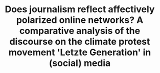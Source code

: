 ---
id: "letztegeneration"
title: "Does journalism reflect affectively polarized online networks? A comparative analysis of the discourse on the climate protest movement 'Letzte Generation' in (social) media"
title_project: "Does journalism reflect affectively polarized online networks? A comparative analysis of the discourse on the climate protest movement 'Letzte Generation' in (social) media"
title_short: "#LetzteGeneration: Cross-mediale Analyse"
period: "Apr 23 – Mar 24 (12 months)" 
round: "2"
lecture2go: "66912"
uhh_url: "https://www.hcl.uni-hamburg.de/ddlitlab/data-literacy-studierendenprojekte/zweite-foerderrunde/letztegeneration.html"
students: "Louisa Pröschel, Alexandra Herdt, Gesche Gertz"
mentor: "Hendrik Meyer"
text: |
    While science emphasizes the need for action in the face of the climate crisis, political efforts to curb climate change are progressing too slowly. As a result, numerous climate protest movements have been founded in recent years – from Fridays for Future to Ende Gelände to Extinction Rebellion. However, one of them has particularly stood out in recent German media coverage. In our research project, we are addressing the discourse surrounding the climate protest group "Die Letzte Generation" ("The Last Generation"), which, particularly in 2022, began to successfully generate (media) attention with its disruptive form of protest. Protest actions by the "Last Generation" include, among other things, gluing activists to streets or throwing food or paint at the glass panes of famous works of art. The climate protest group also engages in other actions, such as boycotting fossil fuel infrastructure, to draw attention to its political demands. These actions often seem to be described as polarized or polarizing in public discourse.

    Despite continuous public and media attention and a controversial public discourse, there are few research projects to date that systematically address the extent to which the debate surrounding the "Last Generation" is polarized. Our project attempts to explore this question from a communication studies perspective. To this end, the German-language Twitter discourse and media coverage of the "Letzte Generation" will be comparatively analyzed to determine the extent to which the structure and content of these discourses are (affectively) polarized.

    It also aims to identify cross-media and cross-platform connections between the Twitter and news debates about the "Last Generation." This project thus aims to address questions of social negotiation and deliberation: Is reporting driven by supposedly polarized online debates? Do journalists succeed in setting their own thematic and content-related priorities? Do supposedly polarizing protest movements generate a kind of "contagious," cross-platform media attention? And does this ultimately lead to a productive discourse about a necessary ecological transformation or merely to an emotionalized, empty, and identity-based debate in journalism and social media? 
  
    ##### Data-driven research approach    

    The project addresses the challenge of polarized discourse in German-language social media and news. To analyze this discourse, we employ a solution approach that combines network analysis with manual and automated content analysis. Our data-driven approach aims to examine the online discourse and understand who is speaking in it and which frames are used (How is "Die Letzte Generation" discussed?). By combining social media and news discourse analysis, we choose an innovative and cross-media research approach that – at least to our knowledge – has not been used before on this complex of questions.

    In a first step, we will examine our generated Twitter dataset, consisting of 1,444,428 tweets collected throughout 2022, for the most important frames using automated qualitative content analysis. These frames will be used in a next step to build an algorithmic transformer-based classifier that will be able to automatically detect frames related to the "Last Generation." Using this classifier, we will then examine the extent to which frames are reflected on Twitter and in media coverage.

    This project is affiliated with a research project at The New Institute Hamburg, which examines the polarization of sustainability and climate debates. In this way — as well as through information/workshop/outreach events with journalistic and (civil) society organizations — we hope to make the generated findings visible to a broader public.

image: "https://www.hcl.uni-hamburg.de/17274530/stefan-mueller-733x414-11b365f353117a5e75b4a21eae32d65336e71f20.jpg"
image_credit: "Stefan Müller"
---